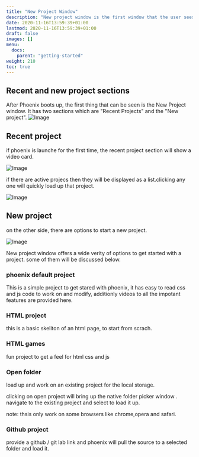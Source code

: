 ```yaml
---
title: "New Project Window"
description: "New project window is the first window that the user sees when opening phoenix."
date: 2020-11-16T13:59:39+01:00
lastmod: 2020-11-16T13:59:39+01:00
draft: false
images: []
menu:
  docs:
    parent: "getting-started"
weight: 210
toc: true
---
```

## Recent and new project sections 
After Phoenix boots up, the first thing that can be seen is the New Project window.
It has two sections which are "Recent Projects" and the "New project".
![Image](https://phcode-dev.github.io/doc-images/images/getting-started/newproject-full.png)

## Recent project 

if phoenix is launche for the first time, the recent project section will show a video card.

![Image](https://phcode-dev.github.io/doc-images/images/getting-started/newproject-empty.png)

if there are active projecs then they will be displayed as a list.clicking any one will quickly load up that project.

![Image](https://phcode-dev.github.io/doc-images/images/getting-started/newproject-recent.png)

## New project 

on the other side, there are options to start a new project.

![Image](https://phcode-dev.github.io/doc-images/images/getting-started/newproject-new.png)

New project window offers a wide verity of options to get started with a project. some of them will be discussed below.

### phoenix default project

This is a simple project to get stared with phoenix, it has easy to read css and js code to work on and modify, additionly videos to all the impotant features are provided here.

### HTML project

this is a basic skeliton of an html page, to start from scrach.


### HTML games 
fun project to get a feel for html css and js


### Open folder

load up and work on an existing project for the local storage.

clicking on open project will bring up the native folder picker window . navigate to the existing project and select to load it up.

note: thsis only work on some browsers like chrome,opera and safari.

### Github project 

provide a github / git lab link and phoenix will pull the source to a selected folder and load it.


